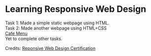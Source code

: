 # Learning Responsive Web Design
Task 1: Made a simple static webpage using HTML.
<br>
Task 2: Made another webpage using HTML+CSS
<br>
[Cafe Menu](https://unrivaled-tartufo-e5f6b9.netlify.app)
<br>
Yet to complete other tasks.

Credits: [Reponsive Web Design Certification ](https://www.freecodecamp.org/learn/2022/responsive-web-design/)
